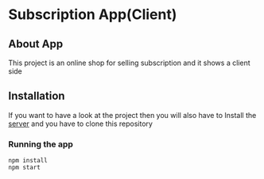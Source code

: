 # Subscription App(Client)

## About App

This project is an online shop for selling subscription and it shows a client side

## Installation
If you want to have a look at the project then you will also have to Install the [server](https://github.com/LooraPT/nest-server)
and you have to clone this repository

### Running the app

```
npm install
npm start
```


